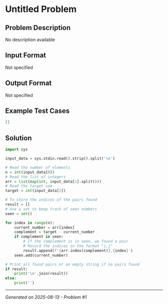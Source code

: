 # Untitled Problem

## Problem Description
No description available

## Input Format
Not specified

## Output Format
Not specified

## Example Test Cases
```json
[]
```

## Solution
```python
import sys

input_data = sys.stdin.read().strip().split('\n')

# Read the number of elements
n = int(input_data[0])
# Read the list of integers
arr = list(map(int, input_data[1].split()))
# Read the target sum
target = int(input_data[2])

# To store the indices of the pairs found
result = []
# Use a set to keep track of seen numbers
seen = set()

for index in range(n):
    current_number = arr[index]
    complement = target - current_number
    if complement in seen:
        # If the complement is in seen, we found a pair
        # Record the indices in the format "i,j"
        result.append(f'{arr.index(complement)},{index}')
    seen.add(current_number)

# Print all found pairs or an empty string if no pairs found
if result:
    print('\n'.join(result))
else:
    print('')
```

---
*Generated on 2025-08-13 - Problem #1*
